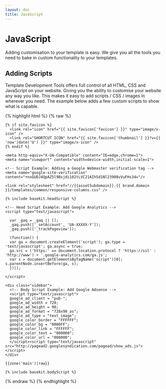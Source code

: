 ```yaml
---
layout: doc
title: JavaScript
---
```


# JavaScript

Adding customisation to your template is easy. We give you all the tools you need to bake in custom functionality to your templates.

## Adding Scripts

Template Development Tools offers full control of all HTML, CSS and JavaScript on your website. Giving you the ability to customise your website any way you like. This makes it easy to add scripts / CSS / images in wherever you need. The example below adds a few custom scripts to show what is capable.

{% highlight html %}
{% raw %}

<!doctype html>
<html>
  <head>
    <meta charset="utf-8" />
    <title>{{ page.title }}</title>
    <meta name="keywords" content="{{ page.keywords }}" />
    <meta name="description" content="{{ page.description }}" />
    <meta http-equiv="content-language" content="{{ page.seoLang }}" />
  
    {% if site.favicon %}
      <link rel="icon" href="{{ site.favicon['favicon'] }}" type="image/x-icon" />
      <link rel="SHORTCUT ICON" href="{{ site.favicon['thumbnail'] }}?v={{ 'now'|date('U') }}" type="image/x-icon" />
    {% endif %}

    <meta http-equiv="X-UA-Compatible" content="IE=edge,chrome=1">
    <meta name="viewport" content="width=device-width,initial-scale=1">
  
    <!-- Script Example: Adding a Google Webmaster verification tag -->
    <meta name="google-site-verification" content="+nxGUDJ4QpAZ5l9Bsjdi102tLVC21AIh5d1Nl23908vVuFHs34="/>

    <link rel="stylesheet" href="//{{assetSubdomain}}.{{ brand.domain }}/templates/common/responsive-columns.css" />

    {% include basekit.headScript %}

    <!-- Head Script Example: Add Google Analytics -->
    <script type="text/javascript">

      var _gaq = _gaq || [];
      _gaq.push(['_setAccount', 'UA-XXXXX-Y']);
      _gaq.push(['_trackPageview']);
      
      (function() {
      var ga = document.createElement('script'); ga.type = 'text/javascript'; ga.async = true;
      ga.src = ('https:' == document.location.protocol ? 'https://ssl' : 'http://www') + '.google-analytics.com/ga.js';
      var s = document.getElementsByTagName('script')[0]; s.parentNode.insertBefore(ga, s);
      })();

    </script>
  </head>
  <body class="{{ page.backgroundClass }}">

    <div class="sidebar">
      <!-- Body Script Example: Add Google Adsense -->
      <script type="text/javascript">
      google_ad_client = "pub-";
      google_ad_width = 728;
      google_ad_height = 90;
      google_ad_format = "728x90_as";
      google_ad_type = "text_image";
      google_color_border = "FFFFFF";
      google_color_bg = "0000FF";
      google_color_link = "FFFFFF";
      google_color_text = "000000";
      google_color_url = "008000";
      </script><script type="text/javascript" src="http://pagead2.googlesyndication.com/pagead/show_ads.js"></script>
    </div>

    {{zone('main')|raw}}

    {% include basekit.bodyScript %}
  </body>
</html>

{% endraw %}
{% endhighlight %}
